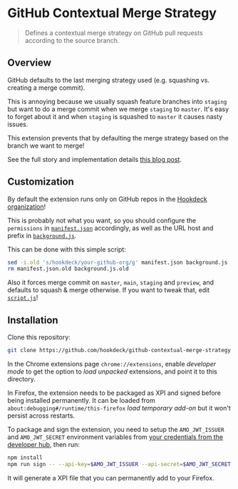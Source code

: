 # GitHub Contextual Merge Strategy

> Defines a contextual merge strategy on GitHub pull requests according to the source branch.

## Overview

GitHub defaults to the last merging strategy used (e.g. squashing vs.
creating a merge commit).

This is annoying because we usually squash feature branches into
`staging` but want to do a merge commit when we merge `staging` to
`master`. It's easy to forget about it and when `staging` is squashed to
`master` it causes nasty issues.

This extension prevents that by defaulting the merge strategy based on
the branch we want to merge!

See the full story and implementation details
[this blog post](https://hookdeck.com/blog/post/building-chrome-extension-disable-squash-and-merge-github-branches).

## Customization

By default the extension runs only on GitHub repos in the [Hookdeck organization](https://github.com/hookdeck)!

This is probably not what you want, so you should configure the
`permissions` in [`manifest.json`](manifest.json) accordingly, as well
as the URL host and prefix in [`background.js`](background.js).

This can be done with this simple script:

```sh
sed -i.old 's/hookdeck/your-github-org/g' manifest.json background.js
rm manifest.json.old background.js.old
```

Also it forces merge commit on `master`, `main`, `staging` and
`preview`, and defaults to squash & merge otherwise. If you want to
tweak that, edit [`script.js`](script.js)!

## Installation

Clone this repository:

```sh
git clone https://github.com/hookdeck/github-contextual-merge-strategy
```

In the Chrome extensions page `chrome://extensions`, enable *developer
mode* to get the option to *load unpacked* extensions, and point it to
this directory.

In Firefox, the extension needs to be packaged as XPI and signed before
being installed permanently. It can be loaded from
`about:debugging#/runtime/this-firefox` *load temporary add-on* but it
won't persist across restarts.

To package and sign the extension, you need to setup the
`AMO_JWT_ISSUER` and `AMO_JWT_SECRET` environment variables from
[your credentials from the developer hub](https://addons.mozilla.org/developers/addon/api/key/),
then run:

```sh
npm install
npm run sign -- --api-key=$AMO_JWT_ISSUER --api-secret=$AMO_JWT_SECRET
```

It will generate a XPI file that you can permanently add to your
Firefox.
